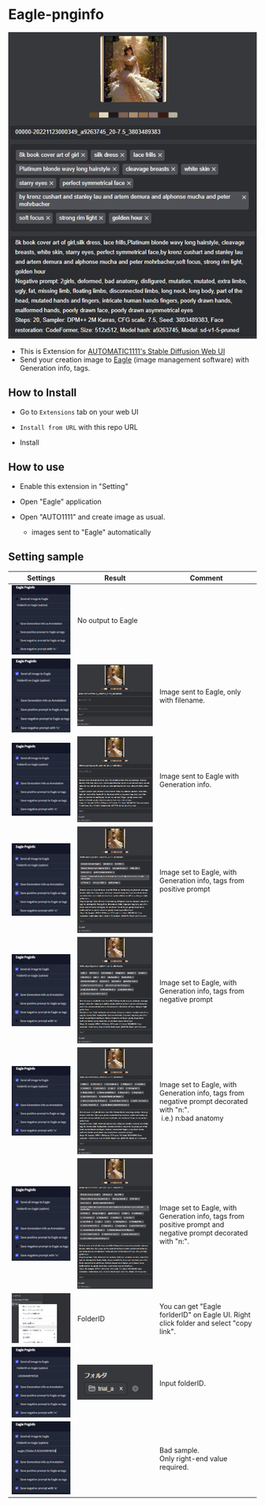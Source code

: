 # Eagle-pnginfo

![](misc/sss_top.png)

- This is Extension for [AUTOMATIC1111's Stable Diffusion Web UI](https://github.com/AUTOMATIC1111/stable-diffusion-webui)
- Send your creation image to [Eagle](https://jp.eagle.cool/) (image management software) with Generation info, tags.

## How to Install

- Go to `Extensions` tab on your web UI

- `Install from URL` with this repo URL

- Install

## How to use

- Enable this extension in "Setting"

- Open "Eagle" application

- Open "AUTO1111" and create image as usual.
  
   - images sent to "Eagle" automatically

## Setting sample

| Settings              | Result                | Comment                                                                                                           |
| --------------------- | --------------------- | ----------------------------------------------------------------------------------------------------------------- |
| ![](misc/sss00.png)   | No output to Eagle    |                                                                                                                   |
| ![](misc/sss01-1.png) | ![](misc/sss01-2.png) | Image sent to Eagle, only with filename.                                                                          |
| ![](misc/sss02-1.png) | ![](misc/sss02-2.png) | Image sent to Eagle with Generation info.                                                                         |
| ![](misc/sss03-1.png) | ![](misc/sss03-2.png) | Image set to Eagle, with Generation info, tags from positive prompt                                               |
| ![](misc/sss04-1.png) | ![](misc/sss04-2.png) | Image set to Eagle, with Generation info, tags from negative prompt                                               |
| ![](misc/sss05-1.png) | ![](misc/sss05-2.png) | Image set to Eagle, with Generation info, tags from negative prompt decorated with "n:".<br/> i.e.) n:bad anatomy |
| ![](misc/sss06-1.png) | ![](misc/sss06-2.png) | Image set to Eagle, with Generation info, tags from positive prompt and negative prompt decorated with "n:".      |
| ![](misc/sss07-1.png) | FolderID              | You can get "Eagle forlderID" on Eagle UI. Right click folder and select "copy link".                             |
| ![](misc/sss07-4.png) | ![](misc/sss07-3.png) | Input folderID.                                                                                                   |
| ![](misc/sss07-2.png) |                       | Bad sample.<br/>Only right-end value required.                                                                    |
